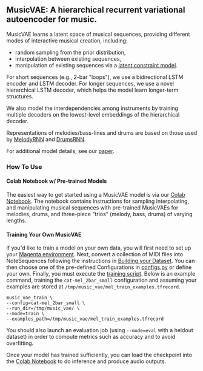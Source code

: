 ## MusicVAE: A hierarchical recurrent variational autoencoder for music.

MusicVAE learns a latent space of musical sequences, providing different modes
of interactive musical creation, including:

* random sampling from the prior distribution,
* interpolation between existing sequences,
* manipulation of existing sequences via a [latent constraint model](https://goo.gl/STGMGx).

For short sequences (e.g., 2-bar "loops"), we use a bidirectional LSTM encoder
and LSTM decoder. For longer sequences, we use a novel hierarchical LSTM
decoder, which helps the model learn longer-term structures.

We also model the interdependencies among instruments by training multiple
decoders on the lowest-level embeddings of the hierarchical decoder.

Representations of melodies/bass-lines and drums are based on those used
by [MelodyRNN](/magenta/models/melody_rnn) and
[DrumsRNN](/magenta/models/drums_rnn).

For additional model details, see our [paper](https://nips2017creativity.github.io/doc/Hierarchical_Variational_Autoencoders_for_Music.pdf).

### How To Use

#### Colab Notebook w/ Pre-trained Models
The easiest way to get started using a MusicVAE model is via our
[Colab Notebook](https://colab.research.google.com/notebook#fileId=/v2/external/notebooks/magenta/music_vae/music_vae.ipynb).
The notebook contains instructions for sampling interpolating, and manipulating
musical sequences with pre-trained MusicVAEs for melodies, drums, and
three-piece "trios" (melody, bass, drums) of varying lengths.

#### Training Your Own MusicVAE
If you'd like to train a model on your own data, you will first need to set up
your [Magenta environment](/README.md). Next, convert a collection of MIDI files
into NoteSequences following the instructions in
[Building your Dataset](/magenta/scripts/README.md). You can then choose one of
the pre-defined Configurations in [configs.py](configs.py) or define your own.
Finally, you must execute the [training script](train.py). Below is an example
command, training the ``cat-mel_2bar_small`` configuration and assuming your
examples are stored at ``/tmp/music_vae/mel_train_examples.tfrecord``.

```
music_vae_train \
--config=cat-mel_2bar_small \
--run_dir=/tmp/music_vae/ \
--mode=train \
--examples_path=/tmp/music_vae/mel_train_examples.tfrecord
```

You should also launch an evaluation job (using ``--mode=eval`` with a heldout
dataset) in order to compute metrics such as accuracy and to avoid overfitting.

Once your model has trained sufficiently, you can load the checkpoint into the
[Colab Notebook](TODO) to do inference and produce audio outputs.
